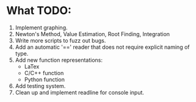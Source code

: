 # What TODO:

1. Implement graphing.
2. Newton's Method, Value Estimation, Root Finding, Integration
3. Write more scripts to fuzz out bugs.
4. Add an automatic '==' reader that does not require explicit naming of type.
5. Add new function representations:
    - LaTex
    - C/C++ function
    - Python function
6. Add testing system.
7. Clean up and implement readline for console input.

